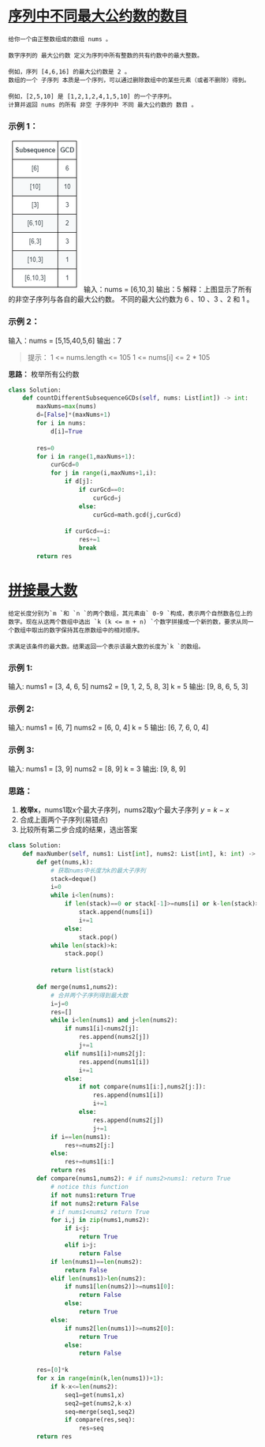 # [序列中不同最大公约数的数目](https://leetcode.cn/problems/number-of-different-subsequences-gcds/)

    给你一个由正整数组成的数组 nums 。

    数字序列的 最大公约数 定义为序列中所有整数的共有约数中的最大整数。

    例如，序列 [4,6,16] 的最大公约数是 2 。
    数组的一个 子序列 本质是一个序列，可以通过删除数组中的某些元素（或者不删除）得到。

    例如，[2,5,10] 是 [1,2,1,2,4,1,5,10] 的一个子序列。
    计算并返回 nums 的所有 非空 子序列中 不同 最大公约数的 数目 。

### 示例 1：

![](../VSCode/img/leetcode1819.png)
输入：nums = [6,10,3]
输出：5
解释：上图显示了所有的非空子序列与各自的最大公约数。
不同的最大公约数为 6 、10 、3 、2 和 1 。

### 示例 2：

输入：nums = [5,15,40,5,6]
输出：7

> 提示：
> 1 <= nums.length <= 105
> 1 <= nums[i] <= 2 * 105

**思路：**
枚举所有公约数

```python
class Solution:
    def countDifferentSubsequenceGCDs(self, nums: List[int]) -> int:
        maxNums=max(nums)
        d=[False]*(maxNums+1)
        for i in nums:
            d[i]=True
    
        res=0
        for i in range(1,maxNums+1):
            curGcd=0
            for j in range(i,maxNums+1,i):
                if d[j]:
                    if curGcd==0:
                        curGcd=j
                    else:
                        curGcd=math.gcd(j,curGcd)
            
                if curGcd==i:
                    res+=1
                    break
        return res
```

# [拼接最大数](https://leetcode.cn/problems/create-maximum-number/)

    给定长度分别为`m `和 `n `的两个数组，其元素由` 0-9 `构成，表示两个自然数各位上的数字。现在从这两个数组中选出 `k (k <= m + n) `个数字拼接成一个新的数，要求从同一个数组中取出的数字保持其在原数组中的相对顺序。

    求满足该条件的最大数。结果返回一个表示该最大数的长度为`k `的数组。

### 示例 1:

输入:
nums1 = [3, 4, 6, 5]
nums2 = [9, 1, 2, 5, 8, 3]
k = 5
输出:
[9, 8, 6, 5, 3]

### 示例 2:

输入:
nums1 = [6, 7]
nums2 = [6, 0, 4]
k = 5
输出:
[6, 7, 6, 0, 4]

### 示例 3:

输入:
nums1 = [3, 9]
nums2 = [8, 9]
k = 3
输出:
[9, 8, 9]

### 思路：

1. **枚举x**，nums1取x个最大子序列，nums2取y个最大子序列  $y=k-x$
2. 合成上面两个子序列(易错点)
3. 比较所有第二步合成的结果，选出答案

```python
class Solution:
    def maxNumber(self, nums1: List[int], nums2: List[int], k: int) -> List[int]:
        def get(nums,k):
            # 获取nums中长度为k的最大子序列
            stack=deque()
            i=0
            while i<len(nums):
                if len(stack)==0 or stack[-1]>=nums[i] or k-len(stack)>=len(nums)-i:
                    stack.append(nums[i])
                    i+=1
                else:
                    stack.pop()
            while len(stack)>k:
                stack.pop()
  
            return list(stack)
  
        def merge(nums1,nums2):
            # 合并两个子序列得到最大数
            i=j=0
            res=[]
            while i<len(nums1) and j<len(nums2):
                if nums1[i]<nums2[j]:
                    res.append(nums2[j])
                    j+=1
                elif nums1[i]>nums2[j]:
                    res.append(nums1[i])
                    i+=1
                else:
                    if not compare(nums1[i:],nums2[j:]):
                        res.append(nums1[i])
                        i+=1
                    else:
                        res.append(nums2[j])
                        j+=1
            if i==len(nums1):
                res+=nums2[j:]
            else:
                res+=nums1[i:]
            return res
        def compare(nums1,nums2): # if nums2>nums1: return True
            # notice this function
            if not nums1:return True
            if not nums2:return False
            # if nums1<nums2 return True
            for i,j in zip(nums1,nums2):
                if i<j:
                    return True
                elif i>j:
                    return False
            if len(nums1)==len(nums2):
                return False
            elif len(nums1)>len(nums2):
                if nums1[len(nums2)]>=nums1[0]:
                    return False
                else:
                    return True
            else:
                if nums2[len(nums1)]>=nums2[0]:
                    return True
                else:
                    return False

        res=[0]*k
        for x in range(min(k,len(nums1))+1):
            if k-x<=len(nums2):
                seq1=get(nums1,x)
                seq2=get(nums2,k-x)
                seq=merge(seq1,seq2)
                if compare(res,seq):
                    res=seq
        return res
```
